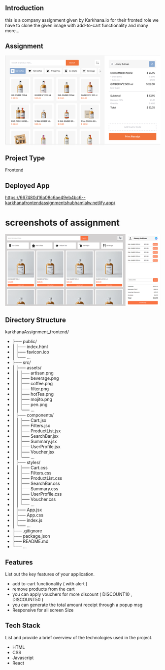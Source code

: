 
## Introduction
this is a company assignment given by Karkhana.io for their fronted role we have to clone the given image with add-to-cart functionality and many more...

## Assignment 
![Gimber](./src/assets/assignment.png)

## Project Type
Frontend 

## Deployed App
https://667480d16a08c6ae49eb4bc6--karkhanafrontendassignmentshubhamlalw.netlify.app/

# screenshots of assignment
![mainUI](./src/assets/assignment1.png)

## Directory Structure
karkhanaAssignment_frontend/
- ├── public/
- │ ├── index.html
- │ ├── favicon.ico
- │ └── ...
- ├── src/
- │ ├── assets/
- │ │ ├── artisan.png
- │ │ ├── beverage.png
- │ │ ├── coffee.png
- │ │ ├── filter.png
- │ │ ├── hotTea.png
- │ │ ├── mojito.png
- │ │ ├── pen.png
- │ │ └── ...
- │ ├── components/
- │ │ ├── Cart.jsx
- │ │ ├── Filters.jsx
- │ │ ├── ProductList.jsx
- │ │ ├── SearchBar.jsx
- │ │ ├── Summary.jsx
- │ │ ├── UserProfile.jsx
- │ │ ├── Voucher.jsx
- │ │ └── ...
- │ ├── styles/
- │ │ ├── Cart.css
- │ │ ├── Filters.css
- │ │ ├── ProductList.css
- │ │ ├── SearchBar.css
- │ │ ├── Summary.css
- │ │ ├── UserProfile.css
- │ │ ├── Voucher.css
- │ │ └── ...
- │ ├── App.jsx
- │ ├── App.css
- │ ├── index.js
- │ └── ...
- ├── .gitignore
- ├── package.json
- ├── README.md
- └── ...

## Features
List out the key features of your application.

- add to-cart functionality ( with alert )
- remove products from the cart
- you can apply vouchers for more discount  ( DISCOUNT10 , DISCOUNT50 )
- you can generate the total amount receipt through a popup msg
- Responsive for all screen Size


## Tech Stack

List and provide a brief overview of the technologies used in the project.
- HTML
- CSS
- Javascript
- React



